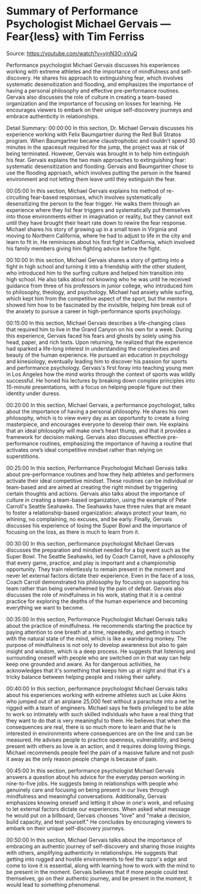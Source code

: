 # Summary of Performance Psychologist Michael Gervais — Fear{less} with Tim Ferriss

Source: https://youtube.com/watch?v=vjnN3O-xVuQ

Performance psychologist Michael Gervais discusses his experiences working with extreme athletes and the importance of mindfulness and self-discovery. He shares his approach to extinguishing fear, which involves systematic desensitization and flooding, and emphasizes the importance of having a personal philosophy and effective pre-performance routines. Gervais also discusses the role of culture in creating a team-based organization and the importance of focusing on losses for learning. He encourages viewers to embark on their unique self-discovery journeys and embrace authenticity in relationships.

Detail Summary: 
00:00:00
In this section, Dr. Michael Gervais discusses his experience working with Felix Baumgartner during the Red Bull Stratos program. When Baumgartner became claustrophobic and couldn't spend 30 minutes in the spacesuit required for the jump, the project was at risk of being terminated. However, Gervais was brought in to help him extinguish his fear. Gervais explains the two main approaches to extinguishing fear: systematic desensitization and flooding. Gervais and Baumgartner chose to use the flooding approach, which involves putting the person in the feared environment and not letting them leave until they extinguish the fear.

00:05:00
In this section, Michael Gervais explains his method of re-circuiting fear-based responses, which involves systematically desensitizing the person to the fear trigger. He walks them through an experience where they list fear triggers and systematically put themselves into those environments either in imagination or reality, but they cannot exit until they have brought their heart rate down to rewire the fear response. Michael shares his story of growing up in a small town in Virginia and moving to Northern California, where he had to adjust to life in the city and learn to fit in. He reminisces about his first fight in California, which involved his family members giving him fighting advice before the fight.

00:10:00
In this section, Michael Gervais shares a story of getting into a fight in high school and turning it into a friendship with the other student, who introduced him to the surfing culture and helped him transition into high school. He also talks about not knowing who he was until he received guidance from three of his professors in junior college, who introduced him to philosophy, theology, and psychology. Michael had anxiety while surfing, which kept him from the competitive aspect of the sport, but the mentors showed him how to be fascinated by the invisible, helping him break out of the anxiety to pursue a career in high-performance sports psychology.

00:15:00
In this section, Michael Gervais describes a life-changing class that required him to live in the Grand Canyon on his own for a week. During this experience, Gervais faced his fears and ghosts by solely using his head, paper, and rich texts. Upon returning, he realized that the experience had sparked a life-long interest in understanding the complexities and beauty of the human experience. He pursued an education in psychology and kinesiology, eventually leading him to discover his passion for sports and performance psychology. Gervais's first foray into teaching young men in Los Angeles how the mind works through the context of sports was wildly successful. He honed his lectures by breaking down complex principles into 15-minute presentations, with a focus on helping people figure out their identity under duress.

00:20:00
In this section, Michael Gervais, a performance psychologist, talks about the importance of having a personal philosophy. He shares his own philosophy, which is to view every day as an opportunity to create a living masterpiece, and encourages everyone to develop their own. He explains that an ideal philosophy will make one’s heart thump, and that it provides a framework for decision making. Gervais also discusses effective pre-performance routines, emphasizing the importance of having a routine that activates one’s ideal competitive mindset rather than relying on superstitions.

00:25:00
In this section, Performance Psychologist Michael Gervais talks about pre-performance routines and how they help athletes and performers activate their ideal competitive mindset. These routines can be individual or team-based and are aimed at creating the right mindset by triggering certain thoughts and actions. Gervais also talks about the importance of culture in creating a team-based organization, using the example of Pete Carroll's Seattle Seahawks. The Seahawks have three rules that are meant to foster a relationship-based organization: always protect your team, no whining, no complaining, no excuses, and be early. Finally, Gervais discusses his experience of losing the Super Bowl and the importance of focusing on the loss, as there is much to learn from it.

00:30:00
In this section, performance psychologist Michael Gervais discusses the preparation and mindset needed for a big event such as the Super Bowl. The Seattle Seahawks, led by Coach Carroll, have a philosophy that every game, practice, and play is important and a championship opportunity. They train relentlessly to remain present in the moment and never let external factors dictate their experience. Even in the face of a loss, Coach Carroll demonstrated his philosophy by focusing on supporting his team rather than being overwhelmed by the pain of defeat. Gervais also discusses the role of mindfulness in his work, stating that it is a central practice for exploring the depths of the human experience and becoming everything we want to become.

00:35:00
In this section, Performance Psychologist Michael Gervais talks about the practice of mindfulness. He recommends starting the practice by paying attention to one breath at a time, repeatedly, and getting in touch with the natural state of the mind, which is like a wandering monkey. The purpose of mindfulness is not only to develop awareness but also to gain insight and wisdom, which is a deep process. He suggests that listening and surrounding oneself with people who are switched on in that way can help keep one grounded and aware. As for dangerous activities, he acknowledges that it's something that keeps him up at night and that it's a tricky balance between helping people and risking their safety.

00:40:00
In this section, performance psychologist Michael Gervais talks about his experiences working with extreme athletes such as Luke Akins who jumped out of an airplane 25,000 feet without a parachute into a net he rigged with a team of engineers. Michael says he feels privileged to be able to work so intimately with such skilled individuals who have a real thing that they want to do that is very meaningful to them. He believes that when the consequences are real, there is so much more to learn and that he is interested in environments where consequences are on the line and can be measured. He advises people to practice openness, vulnerability, and being present with others as love is an action, and it requires doing loving things. Michael recommends people feel the pain of a massive failure and not push it away as the only reason people change is because of pain.

00:45:00
In this section, performance psychologist Michael Gervais answers a question about his advice for the everyday person working in nine-to-five jobs. He suggests being in relationships with people who genuinely care and focusing on being present in our lives through mindfulness and meaningful conversations. Additionally, Gervais emphasizes knowing oneself and letting it show in one's work, and refusing to let external factors dictate our experiences. When asked what message he would put on a billboard, Gervais chooses "love" and "make a decision, build capacity, and test yourself." He concludes by encouraging viewers to embark on their unique self-discovery journeys.

00:50:00
In this section, Michael Gervais talks about the importance of embracing an authentic journey of self-discovery and sharing those insights with others, amplifying authenticity in relationships. He suggests that getting into rugged and hostile environments to feel the razor's edge and come to love it is essential, along with learning how to work with the mind to be present in the moment. Gervais believes that if more people could test themselves, go on their authentic journey, and be present in the moment, it would lead to something phenomenal.

